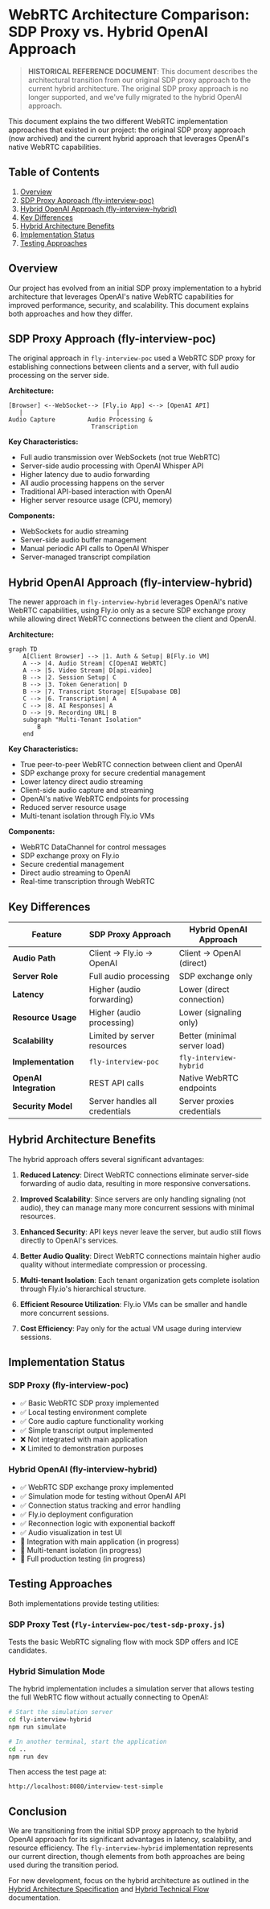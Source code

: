 # WebRTC Architecture Comparison: SDP Proxy vs. Hybrid OpenAI Approach

> **HISTORICAL REFERENCE DOCUMENT**: This document describes the architectural transition from our original SDP proxy approach to the current hybrid architecture. The original SDP proxy approach is no longer supported, and we've fully migrated to the hybrid OpenAI approach.

This document explains the two different WebRTC implementation approaches that existed in our project: the original SDP proxy approach (now archived) and the current hybrid approach that leverages OpenAI's native WebRTC capabilities.

## Table of Contents

1. [Overview](#overview)
2. [SDP Proxy Approach (fly-interview-poc)](#sdp-proxy-approach-fly-interview-poc)
3. [Hybrid OpenAI Approach (fly-interview-hybrid)](#hybrid-openai-approach-fly-interview-hybrid)
4. [Key Differences](#key-differences)
5. [Hybrid Architecture Benefits](#hybrid-architecture-benefits)
6. [Implementation Status](#implementation-status)
7. [Testing Approaches](#testing-approaches)

## Overview

Our project has evolved from an initial SDP proxy implementation to a hybrid architecture that leverages OpenAI's native WebRTC capabilities for improved performance, security, and scalability. This document explains both approaches and how they differ.

## SDP Proxy Approach (fly-interview-poc)

The original approach in `fly-interview-poc` used a WebRTC SDP proxy for establishing connections between clients and a server, with full audio processing on the server side.

**Architecture:**
```
[Browser] <--WebSocket--> [Fly.io App] <--> [OpenAI API]
   |                          |
Audio Capture         Audio Processing &
                       Transcription
```

**Key Characteristics:**

- Full audio transmission over WebSockets (not true WebRTC)
- Server-side audio processing with OpenAI Whisper API
- Higher latency due to audio forwarding
- All audio processing happens on the server
- Traditional API-based interaction with OpenAI
- Higher server resource usage (CPU, memory)

**Components:**
- WebSockets for audio streaming
- Server-side audio buffer management
- Manual periodic API calls to OpenAI Whisper
- Server-managed transcript compilation

## Hybrid OpenAI Approach (fly-interview-hybrid)

The newer approach in `fly-interview-hybrid` leverages OpenAI's native WebRTC capabilities, using Fly.io only as a secure SDP exchange proxy while allowing direct WebRTC connections between the client and OpenAI.

**Architecture:**
```mermaid
graph TD
    A[Client Browser] --> |1. Auth & Setup| B[Fly.io VM]
    A --> |4. Audio Stream| C[OpenAI WebRTC]
    A --> |5. Video Stream| D[api.video]
    B --> |2. Session Setup| C
    B --> |3. Token Generation| D
    B --> |7. Transcript Storage| E[Supabase DB]
    C --> |6. Transcription| A
    C --> |8. AI Responses| A
    D --> |9. Recording URL| B
    subgraph "Multi-Tenant Isolation"
        B
    end
```

**Key Characteristics:**

- True peer-to-peer WebRTC connection between client and OpenAI
- SDP exchange proxy for secure credential management
- Lower latency direct audio streaming
- Client-side audio capture and streaming
- OpenAI's native WebRTC endpoints for processing
- Reduced server resource usage
- Multi-tenant isolation through Fly.io VMs

**Components:**
- WebRTC DataChannel for control messages
- SDP exchange proxy on Fly.io
- Secure credential management
- Direct audio streaming to OpenAI
- Real-time transcription through WebRTC

## Key Differences

| Feature | SDP Proxy Approach | Hybrid OpenAI Approach |
|---------|-------------------|------------------------|
| **Audio Path** | Client → Fly.io → OpenAI | Client → OpenAI (direct) |
| **Server Role** | Full audio processing | SDP exchange only |
| **Latency** | Higher (audio forwarding) | Lower (direct connection) |
| **Resource Usage** | Higher (audio processing) | Lower (signaling only) |
| **Scalability** | Limited by server resources | Better (minimal server load) |
| **Implementation** | `fly-interview-poc` | `fly-interview-hybrid` |
| **OpenAI Integration** | REST API calls | Native WebRTC endpoints |
| **Security Model** | Server handles all credentials | Server proxies credentials |

## Hybrid Architecture Benefits

The hybrid approach offers several significant advantages:

1. **Reduced Latency**: Direct WebRTC connections eliminate server-side forwarding of audio data, resulting in more responsive conversations.

2. **Improved Scalability**: Since servers are only handling signaling (not audio), they can manage many more concurrent sessions with minimal resources.

3. **Enhanced Security**: API keys never leave the server, but audio still flows directly to OpenAI's services.

4. **Better Audio Quality**: Direct WebRTC connections maintain higher audio quality without intermediate compression or processing.

5. **Multi-tenant Isolation**: Each tenant organization gets complete isolation through Fly.io's hierarchical structure.

6. **Efficient Resource Utilization**: Fly.io VMs can be smaller and handle more concurrent sessions.

7. **Cost Efficiency**: Pay only for the actual VM usage during interview sessions.

## Implementation Status

### SDP Proxy (fly-interview-poc)
- ✅ Basic WebRTC SDP proxy implemented
- ✅ Local testing environment complete
- ✅ Core audio capture functionality working
- ✅ Simple transcript output implemented
- ❌ Not integrated with main application
- ❌ Limited to demonstration purposes

### Hybrid OpenAI (fly-interview-hybrid)
- ✅ WebRTC SDP exchange proxy implemented
- ✅ Simulation mode for testing without OpenAI API
- ✅ Connection status tracking and error handling
- ✅ Fly.io deployment configuration
- ✅ Reconnection logic with exponential backoff
- ✅ Audio visualization in test UI
- 🔄 Integration with main application (in progress)
- 🔄 Multi-tenant isolation (in progress)
- 🔄 Full production testing (in progress)

## Testing Approaches

Both implementations provide testing utilities:

### SDP Proxy Test (`fly-interview-poc/test-sdp-proxy.js`)
Tests the basic WebRTC signaling flow with mock SDP offers and ICE candidates.

### Hybrid Simulation Mode
The hybrid implementation includes a simulation server that allows testing the full WebRTC flow without actually connecting to OpenAI:

```bash
# Start the simulation server
cd fly-interview-hybrid
npm run simulate

# In another terminal, start the application
cd ..
npm run dev
```

Then access the test page at:
```
http://localhost:8080/interview-test-simple
```

## Conclusion

We are transitioning from the initial SDP proxy approach to the hybrid OpenAI approach for its significant advantages in latency, scalability, and resource efficiency. The `fly-interview-hybrid` implementation represents our current direction, though elements from both approaches are being used during the transition period.

For new development, focus on the hybrid architecture as outlined in the [Hybrid Architecture Specification](./hybrid-architecture-spec.md) and [Hybrid Technical Flow](../development/hybrid-technical-flow.md) documentation.